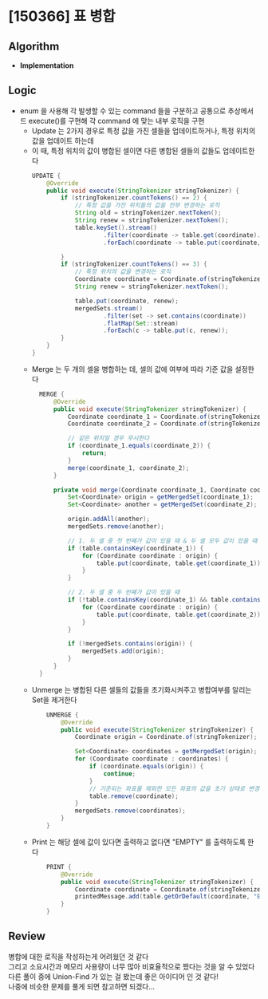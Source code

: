 # [150366] 표 병합
## Algorithm
- **Implementation**

## Logic
- enum 을 사용해 각 발생할 수 있는 command 들을 구분하고 공통으로 추상메서드 execute()를 구현해 각 command 에 맞는 내부 로직을 구현
  - Update 는 2가지 경우로 특정 값을 가진 셀들을 업데이트하거나, 특정 위치의 값을 업데이트 하는데
  - 이 때, 특정 위치의 값이 병합된 셀이면 다른 병합된 셀들의 값들도 업데이트한다
    ```java
    UPDATE {
        @Override
        public void execute(StringTokenizer stringTokenizer) {
            if (stringTokenizer.countTokens() == 2) {
                // 특정 값을 가진 위치들의 값을 전부 변경하는 로직
                String old = stringTokenizer.nextToken();
                String renew = stringTokenizer.nextToken();
                table.keySet().stream()
                        .filter(coordinate -> table.get(coordinate).equals(old))
                        .forEach(coordinate -> table.put(coordinate, renew));

            }
            if (stringTokenizer.countTokens() == 3) {
                // 특정 위치의 값을 변경하는 로직
                Coordinate coordinate = Coordinate.of(stringTokenizer);
                String renew = stringTokenizer.nextToken();

                table.put(coordinate, renew);
                mergedSets.stream()
                        .filter(set -> set.contains(coordinate))
                        .flatMap(Set::stream)
                        .forEach(c -> table.put(c, renew));
            }
        }
    }
    ```
  - Merge 는 두 개의 셀을 병합하는 데, 셀의 값에 여부에 따라 기준 값을 설정한다
      ```java
        MERGE {
            @Override
            public void execute(StringTokenizer stringTokenizer) {
                Coordinate coordinate_1 = Coordinate.of(stringTokenizer);
                Coordinate coordinate_2 = Coordinate.of(stringTokenizer);

                // 같은 위치일 경우 무시한다
                if (coordinate_1.equals(coordinate_2)) {
                    return;
                }
                merge(coordinate_1, coordinate_2);
            }

            private void merge(Coordinate coordinate_1, Coordinate coordinate_2) {
                Set<Coordinate> origin = getMergedSet(coordinate_1);
                Set<Coordinate> another = getMergedSet(coordinate_2);

                origin.addAll(another);
                mergedSets.remove(another);

                // 1. 두 셀 중 첫 번째가 값이 있을 때 & 두 셀 모두 값이 있을 때 첫 번째의 값을 넣음
                if (table.containsKey(coordinate_1)) {
                    for (Coordinate coordinate : origin) {
                        table.put(coordinate, table.get(coordinate_1));
                    }
                }

                // 2. 두 셀 중 두 번째가 값이 있을 때
                if (!table.containsKey(coordinate_1) && table.containsKey(coordinate_2)) {
                    for (Coordinate coordinate : origin) {
                        table.put(coordinate, table.get(coordinate_2));
                    }
                }

                if (!mergedSets.contains(origin)) {
                    mergedSets.add(origin);
                }
            }
        }
    ```
  - Unmerge 는 병합된 다른 셀들의 값들을 초기화시켜주고 병합여부를 알리는 Set을 제거한다
    ```java
        UNMERGE {
            @Override
            public void execute(StringTokenizer stringTokenizer) {
                Coordinate origin = Coordinate.of(stringTokenizer);

                Set<Coordinate> coordinates = getMergedSet(origin);
                for (Coordinate coordinate : coordinates) {
                    if (coordinate.equals(origin)) {
                        continue;
                    }
                    // 기준되는 좌표를 제외한 모든 좌표의 값을 초기 상태로 변경(제거)
                    table.remove(coordinate);
                }
                mergedSets.remove(coordinates);
            }
        }
    ```
  - Print 는 해당 셀에 값이 있다면 출력하고 없다면 "EMPTY" 를 출력하도록 한다
    ```java
        PRINT {
            @Override
            public void execute(StringTokenizer stringTokenizer) {
                Coordinate coordinate = Coordinate.of(stringTokenizer);
                printedMessage.add(table.getOrDefault(coordinate, "EMPTY"));
            }
        }
    ```

## Review
병합에 대한 로직을 작성하는게 어려웠던 것 같다  
그리고 소요시간과 메모리 사용량이 너무 많아 비효율적으로 짰다는 것을 알 수 있었다  
다른 풀이 중에 Union-Find 가 있는 걸 봤는데 좋은 아이디어 인 것 같다!  
나중에 비슷한 문제를 풀게 되면 참고하면 되겠다...